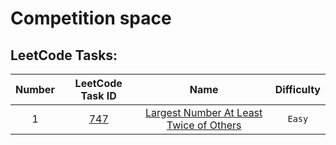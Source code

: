 # Competition space

## LeetCode Tasks:

| Number  | LeetCode Task ID  | Name                                                | Difficulty  |
| :-----: | :--------------:  | :------------------------------------------------:  | :---------: |
| 1       | [747][leetcode-1] | [Largest Number At Least Twice of Others][github-1] | `Easy`      |


[leetcode-1]: https://leetcode.com/problems/largest-number-at-least-twice-of-others/
[github-1]: https://github.com/Xelerezex/competition-space/tree/main/leetcode-tasks/747%20Largest%20Number%20At%20Least%20Twice%20Of%20Others


